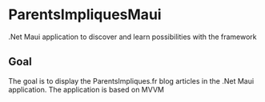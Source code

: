 # ParentsImpliquesMaui
.Net Maui application to discover and learn possibilities with the framework

## Goal
The goal is to display the ParentsImpliques.fr blog articles in the .Net Maui application. 
The application is based on MVVM
